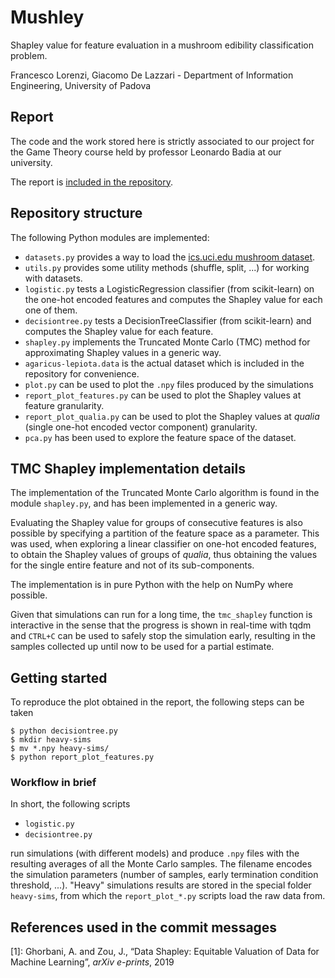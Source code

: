 # Mushley

Shapley value for feature evaluation in a mushroom edibility classification problem.

Francesco Lorenzi, Giacomo De Lazzari - Department of Information Engineering, University of Padova

## Report
The code and the work stored here is strictly associated to our project for the Game Theory course held by professor Leonardo Badia at our university.

The report is [included in the repository](./report.pdf).

## Repository structure
The following Python modules are implemented:
- `datasets.py` provides a way to load the [ics.uci.edu mushroom dataset](https://archive.ics.uci.edu/ml/datasets/Mushroom).
- `utils.py` provides some utility methods (shuffle, split, ...) for working with datasets.
- `logistic.py` tests a LogisticRegression classifier (from scikit-learn) on the one-hot encoded features and computes the Shapley value for each one of them.
- `decisiontree.py` tests a DecisionTreeClassifier (from scikit-learn) and computes the Shapley value for each feature.
- `shapley.py` implements the Truncated Monte Carlo (TMC) method for approximating Shapley values in a generic way.
- `agaricus-lepiota.data` is the actual dataset which is included in the repository for convenience.
- `plot.py` can be used to plot the `.npy` files produced by the simulations
- `report_plot_features.py` can be used to plot the Shapley values at feature granularity.
- `report_plot_qualia.py` can be used to plot the Shapley values at *qualia* (single one-hot encoded vector component) granularity.
- `pca.py` has been used to explore the feature space of the dataset.

## TMC Shapley implementation details
The implementation of the Truncated Monte Carlo algorithm is found in the module `shapley.py`, and has been implemented in a generic way.

Evaluating the Shapley value for groups of consecutive features is also possible by specifying a partition of the feature space as a parameter. This was used, when exploring a linear classifier on one-hot encoded features, to obtain the Shapley values of groups of *qualia*, thus obtaining the values for the single entire feature and not of its sub-components.

The implementation is in pure Python with the help on NumPy where possible.

Given that simulations can run for a long time, the `tmc_shapley` function is interactive in the sense that the progress is shown in real-time with tqdm and `CTRL+C` can be used to safely stop the simulation early, resulting in the samples collected up until now to be used for a partial estimate.

## Getting started
To reproduce the plot obtained in the report, the following steps can be taken

```console
$ python decisiontree.py
$ mkdir heavy-sims
$ mv *.npy heavy-sims/
$ python report_plot_features.py
```

### Workflow in brief
In short, the following scripts

- `logistic.py`
- `decisiontree.py`

run simulations (with different models) and produce `.npy` files with the resulting averages of all the Monte Carlo samples. The filename encodes the simulation parameters (number of samples, early termination condition threshold, ...). "Heavy" simulations results are stored in the special folder `heavy-sims`, from which the `report_plot_*.py` scripts load the raw data from.

## References used in the commit messages
[1]: Ghorbani, A. and Zou, J., “Data Shapley: Equitable Valuation of Data for Machine Learning”, *arXiv e-prints*, 2019
